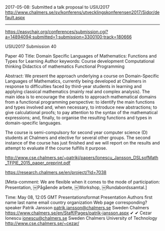 2017-05-08: Submitted a talk proposal to USIU2017
  http://www.chalmers.se/sv/konferens/utvecklingskonferensen2017/Sidor/default.aspx

----------------------------------------------------------------
https://easychair.org/conferences/submission.cgi?a=14894094;submitted=1;submission=3300100;track=180666

USIU2017 Submission 40

Paper 40
Title:	Domain Specific Languages of Mathematics: Functions and Types for Learning
Author keywords:
Course development
Computational thinking
Didactics of mathematics
Functional Programming

Abstract:	We present the approach underlying a course on Domain-Specific Languages of Mathematics, currently being developed at Chalmers in response to difficulties faced by third-year students in learning and applying classical mathematics (mainly real and complex analysis). The main idea is to encourage the students to approach mathematical domains from a functional programming perspective: to identify the main functions and types involved and, when necessary, to introduce new abstractions; to give calculational proofs; to pay attention to the syntax of the mathematical expressions; and, finally, to organise the resulting functions and types in domain-specific languages.

The course is semi-compulsory for second year computer science (D) students at Chalmers and elective for several other groups. The second instance of the course has just finished and we will report on the results and attempt to evaluate if the course fulfills it purpose.

http://www.cse.chalmers.se/~patrikj/papers/Ionescu_Jansson_DSLsofMath_TFPIE_2015_paper_preprint.pdf

https://research.chalmers.se/en/project/?id=7038

[Meta-comment: We are flexible when it comes to the mode of participation: Presentation, ￼Pågående arbete, ￼Workshop, ￼Rundabordssamtal.]

Time:	May 08, 12:05 GMT
Presentationsformat	Presentation
Authors
first name	last name	email	country	organization	Web page	corresponding?	speaker
Patrik	Jansson	patrik.jansson@chalmers.se	Sweden	Chalmers	https://www.chalmers.se/en/Staff/Pages/patrik-jansson.aspx	✔	✔
Cezar	Ionescu	ionescu@chalmers.se	Sweden	Chalmers University of Technology	http://www.cse.chalmers.se/~cezar/
